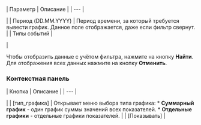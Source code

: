 | Параметр | Описание |
| --- |

|
| Период (DD.MM.YYYY) | Период времени, за который требуется вывести график.   Данное поле отображается, даже если фильтр свернут. |
| Типы событий |

|

Чтобы отобразить данные с учётом фильтра, нажмите на кнопку **Найти**. Для отображения всех данных нажмите на кнопку **Отменить**.

### Контекстная панель

| Кнопка | Описание |
| --- |

|
| [тип\_графика] | Открывает меню выбора типа графика:  * **Суммарный график** - один график суммы значений всех показателей. * **Отдельные графики** - отдельные графики показателей. |
| [Показывать] |